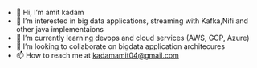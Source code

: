 - 👋 Hi, I’m amit kadam
- 👀 I’m interested in big data applications, streaming with Kafka,Nifi and other java implementaions
- 🌱 I’m currently learning devops and cloud services (AWS, GCP, Azure)
- 💞️ I’m looking to collaborate on bigdata application architecures
- 📫 How to reach me at kadamamit04@gmail.com

<!---
amitkadam4/amitkadam4 is a ✨ special ✨ repository because its `README.md` (this file) appears on your GitHub profile.
You can click the Preview link to take a look at your changes.
--->
